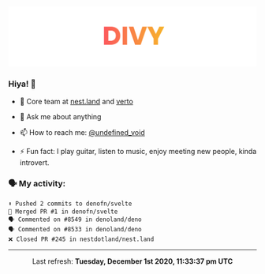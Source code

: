 
![](https://github.com/divy-work/divy-work/raw/master/assets/divy.png)

### Hiya! 👋

- 🔭 Core team at [nest.land](https://github.com/nestdotland/nest.land) and [verto](https://github.com/useverto/verto)

- 💬 Ask me about anything

- 📫 How to reach me: [@undefined_void](https://instagram.com/divy.exe)

- ⚡ Fun fact: I play guitar, listen to music, enjoy meeting new people, kinda introvert.

### 🗣 My activity:

```
⬆️ Pushed 2 commits to denofn/svelte
🎉 Merged PR #1 in denofn/svelte
🗣 Commented on #8549 in denoland/deno
🗣 Commented on #8533 in denoland/deno
❌ Closed PR #245 in nestdotland/nest.land
```

------------
<p align="center">Last refresh: <b>Tuesday, December 1st 2020, 11:33:37 pm UTC</b></p>
